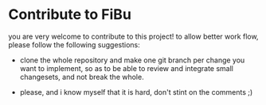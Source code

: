 # Contribute to FiBu

you are very welcome to contribute to this project! to allow better work flow,
please  follow the following suggestions:

- clone the whole repository and make one git branch per change you want to
  implement, so as to be able to review and integrate small changesets, and
not break the whole.

- please, and i know myself that it is hard, don't stint on the comments ;)

